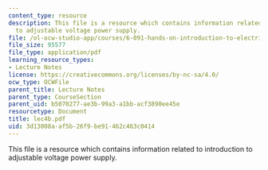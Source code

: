 ```yaml
---
content_type: resource
description: This file is a resource which contains information related to introduction
  to adjustable voltage power supply.
file: /ol-ocw-studio-app/courses/6-091-hands-on-introduction-to-electrical-engineering-lab-skills-january-iap-2008/3d13008aaf5b26f9be91462c463c0414_lec4b.pdf
file_size: 95577
file_type: application/pdf
learning_resource_types:
- Lecture Notes
license: https://creativecommons.org/licenses/by-nc-sa/4.0/
ocw_type: OCWFile
parent_title: Lecture Notes
parent_type: CourseSection
parent_uid: b5070277-ae3b-99a3-a1bb-acf3890ee45e
resourcetype: Document
title: lec4b.pdf
uid: 3d13008a-af5b-26f9-be91-462c463c0414
---
```

This file is a resource which contains information related to introduction to adjustable voltage power supply.